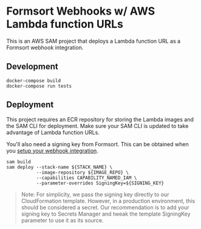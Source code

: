 # Formsort Webhooks w/ AWS Lambda function URLs
This is an AWS SAM project that deploys a Lambda function URL as a Formsort webhook integration.

## Development
```shell
docker-compose build
docker-compose run tests
```

## Deployment
This project requires an ECR repository for storing the Lambda images and the SAM CLI for deployment. Make sure your SAM CLI is updated to take advantage of Lambda function URLs.

You'll also need a signing key from Formsort. This can be obtained when you [setup your webhook integration](https://docs.formsort.com/handling-data/integration-reference/webhooks#setting-up-the-webhook-integration).

```shell
sam build
sam deploy --stack-name ${STACK_NAME} \
           --image-repository ${IMAGE_REPO} \
           --capabilities CAPABILITY_NAMED_IAM \
           --parameter-overrides SigningKey=${SIGNING_KEY}
```

> Note: For simplicity, we pass the signing key directly to our CloudFormation template. However, in a production environment, this should be considered a secret. Our recommendation is to add your signing key to Secrets Manager and tweak the template SigningKey parameter to use it as its source.
